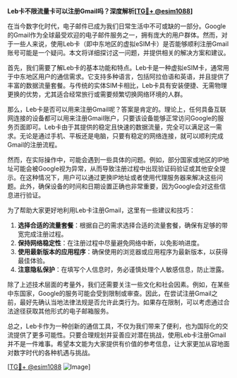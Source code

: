 **Leb卡不限流量卡可以注册Gmail吗？深度解析[[TG💪+ @esim1088](https://t.me/s/esim1088)]**

在当今数字化时代，电子邮件已成为我们日常生活中不可或缺的一部分。Google的Gmail作为全球最受欢迎的电子邮件服务之一，拥有庞大的用户群体。然而，对于一些人来说，使用Leb卡（即中东地区的虚拟eSIM卡）是否能够顺利注册Gmail账号可能是一个疑问。本文将详细探讨这一问题，并提供相关的解决方案和建议。

首先，我们需要了解Leb卡的基本功能和特点。Leb卡是一种虚拟eSIM卡，通常用于中东地区用户的通信需求。它支持多种语言，包括阿拉伯语和英语，并且提供了丰富的数据流量套餐。与传统的实体SIM卡相比，Leb卡具有安装便捷、无需物理更换的优势，尤其适合经常旅行或需要频繁切换网络环境的人群。

那么，Leb卡是否可以用来注册Gmail呢？答案是肯定的。理论上，任何具备互联网连接的设备都可以用来注册Gmail账户，只要该设备能够正常访问Google的服务页面即可。Leb卡由于其提供的稳定且快速的数据流量，完全可以满足这一需求。无论是通过手机、平板还是电脑，只要有稳定的网络连接，就可以顺利完成Gmail的注册流程。

然而，在实际操作中，可能会遇到一些具体的问题。例如，部分国家或地区的IP地址可能会被Google视为异常，从而导致注册过程中出现验证码验证或其他安全提示。在这种情况下，用户可以通过更换IP地址或者使用代理服务器来解决这些问题。此外，确保设备的时间和日期设置正确也非常重要，因为Google会对这些信息进行验证。

为了帮助大家更好地利用Leb卡注册Gmail，这里有一些建议和技巧：

1. **选择合适的流量套餐**：根据自己的需求选择合适的流量套餐，确保有足够的带宽完成注册过程。
2. **保持网络稳定性**：在注册过程中尽量避免网络中断，以免影响进度。
3. **使用最新版本的应用程序**：确保使用的浏览器或应用程序为最新版本，以获得最佳体验。
4. **注意隐私保护**：在填写个人信息时，务必谨慎处理个人敏感信息，防止泄露。

除了上述技术层面的考量外，我们还需要关注一些文化和社会因素。例如，在某些中东国家，Google的服务可能会受到限制或审查。因此，在尝试注册Gmail之前，最好先确认当地法律法规是否允许此类行为。如果存在限制，可以考虑通过合法途径获取其他形式的电子邮箱服务。

总之，Leb卡作为一种创新的通信工具，不仅为我们带来了便利，也为国际化的交流提供了更多可能性。只要合理规划并妥善应对潜在挑战，使用Leb卡注册Gmail并不是一件难事。希望本文能为大家提供有价值的参考信息，让大家更加从容地面对数字时代的各种机遇与挑战。

[[TG💪+ @esim1088](https://t.me/s/esim1088) ![Image](https://i.postimg.cc/4NQfJmqS/Snipaste-2025-05-13-00-14-12.png)]